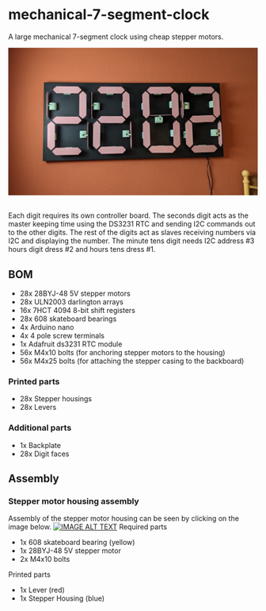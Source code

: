 


# mechanical-7-segment-clock
A large mechanical 7-segment clock using cheap stepper motors.  

![](/Images/Main_photo.jpg)
##
Each digit requires its own controller board. The seconds digit acts as the master keeping time using the DS3231 RTC and sending I2C commands out to the other digits. The rest of the digits act as slaves receiving numbers via I2C and displaying the number. The minute tens digit needs I2C address #3 hours digit dress #2 and hours tens dress #1. 

## BOM
- 28x		28BYJ-48 5V stepper motors  
- 28x		ULN2003 darlington arrays
- 16x		7HCT 4094 8-bit shift registers 
- 28x		608 skateboard bearings
- 4x		Arduino nano 
- 4x		4 pole screw terminals 
- 1x 		Adafruit ds3231 RTC module
- 56x		M4x10 bolts (for anchoring stepper motors to the housing)
- 56x 		M4x25 bolts (for attaching the stepper casing to the backboard)

### Printed parts 
- 28x		Stepper housings 
- 28x		Levers

### Additional parts
- 1x		Backplate
- 28x		Digit faces

## Assembly
### Stepper motor housing assembly
Assembly of the stepper motor housing can be seen by clicking on the image below. [![IMAGE ALT TEXT](http://img.youtube.com/vi/Xs4gIoHIOZU/0.jpg)](https://youtu.be/Xs4gIoHIOZU)
Required parts 
- 1x		608 skateboard bearing (yellow)
- 1x		28BYJ-48 5V stepper motor
- 2x 		M4x10 bolts

Printed parts
- 1x 		Lever (red)
- 1x		Stepper Housing (blue)

